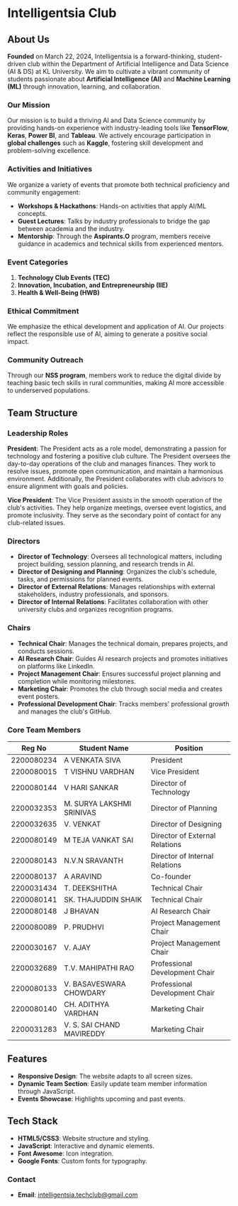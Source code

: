 # Intelligentsia Club

## About Us

**Founded** on March 22, 2024, Intelligentsia is a forward-thinking, student-driven club within the Department of Artificial Intelligence and Data Science (AI & DS) at KL University. We aim to cultivate a vibrant community of students passionate about **Artificial Intelligence (AI)** and **Machine Learning (ML)** through innovation, learning, and collaboration.

### Our Mission

Our mission is to build a thriving AI and Data Science community by providing hands-on experience with industry-leading tools like **TensorFlow**, **Keras**, **Power BI**, and **Tableau**. We actively encourage participation in **global challenges** such as **Kaggle**, fostering skill development and problem-solving excellence.

### Activities and Initiatives

We organize a variety of events that promote both technical proficiency and community engagement:

- **Workshops & Hackathons**: Hands-on activities that apply AI/ML concepts.
- **Guest Lectures**: Talks by industry professionals to bridge the gap between academia and the industry.
- **Mentorship**: Through the **Aspirants.O** program, members receive guidance in academics and technical skills from experienced mentors.

### Event Categories
1. **Technology Club Events (TEC)**
2. **Innovation, Incubation, and Entrepreneurship (IIE)**
3. **Health & Well-Being (HWB)**

### Ethical Commitment

We emphasize the ethical development and application of AI. Our projects reflect the responsible use of AI, aiming to generate a positive social impact.

### Community Outreach

Through our **NSS program**, members work to reduce the digital divide by teaching basic tech skills in rural communities, making AI more accessible to underserved populations.

## Team Structure

### Leadership Roles

**President**: The President acts as a role model, demonstrating a passion for technology and fostering a positive club culture. The President oversees the day-to-day operations of the club and manages finances. They work to resolve issues, promote open communication, and maintain a harmonious environment. Additionally, the President collaborates with club advisors to ensure alignment with goals and policies.

**Vice President**: The Vice President assists in the smooth operation of the club's activities. They help organize meetings, oversee event logistics, and promote inclusivity. They serve as the secondary point of contact for any club-related issues.

### Directors

- **Director of Technology**: Oversees all technological matters, including project building, session planning, and research trends in AI.
- **Director of Designing and Planning**: Organizes the club's schedule, tasks, and permissions for planned events.
- **Director of External Relations**: Manages relationships with external stakeholders, industry professionals, and sponsors.
- **Director of Internal Relations**: Facilitates collaboration with other university clubs and organizes recognition programs.

### Chairs

- **Technical Chair**: Manages the technical domain, prepares projects, and conducts sessions.
- **AI Research Chair**: Guides AI research projects and promotes initiatives on platforms like LinkedIn.
- **Project Management Chair**: Ensures successful project planning and completion while monitoring milestones.
- **Marketing Chair**: Promotes the club through social media and creates event posters.
- **Professional Development Chair**: Tracks members' professional growth and manages the club's GitHub.

### Core Team Members

| **Reg No**       | **Student Name**           | **Position**                     |
|------------------|----------------------------|-----------------------------------|
| 2200080234       | A VENKATA SIVA             | President                        |
| 2200080015       | T VISHNU VARDHAN           | Vice President                   |
| 2200080144       | V HARI SANKAR              | Director of Technology           |
| 2200032353       | M. SURYA LAKSHMI SRINIVAS  | Director of Planning             |
| 2200032635       | V. VENKAT                  | Director of Designing            |
| 2200080149       | M TEJA VANKAT SAI          | Director of External Relations   |
| 2200080143       | N.V.N SRAVANTH             | Director of Internal Relations   |
| 2200080137       | A ARAVIND                  | Co-founder                       |
| 2200031434       | T. DEEKSHITHA              | Technical Chair                  |
| 2200080141       | SK. THAJUDDIN SHAIK        | Technical Chair                  |
| 2200080148       | J BHAVAN                   | AI Research Chair                |
| 2200080089       | P. PRUDHVI                 | Project Management Chair         |
| 2200030167       | V. AJAY                    | Project Management Chair         |
| 2200032689       | T.V. MAHIPATHI RAO         | Professional Development Chair   |
| 2200080133       | V. BASAVESWARA CHOWDARY    | Professional Development Chair   |
| 2200080140       | CH. ADITHYA VARDHAN        | Marketing Chair                  |
| 2200031283       | V. S. SAI CHAND MAVIREDDY  | Marketing Chair                  |

## Features

- **Responsive Design**: The website adapts to all screen sizes.
- **Dynamic Team Section**: Easily update team member information through JavaScript.
- **Events Showcase**: Highlights upcoming and past events.

## Tech Stack

- **HTML5/CSS3**: Website structure and styling.
- **JavaScript**: Interactive and dynamic elements.
- **Font Awesome**: Icon integration.
- **Google Fonts**: Custom fonts for typography.

### Contact

- **Email**: intelligentsia.techclub@gmail.com
